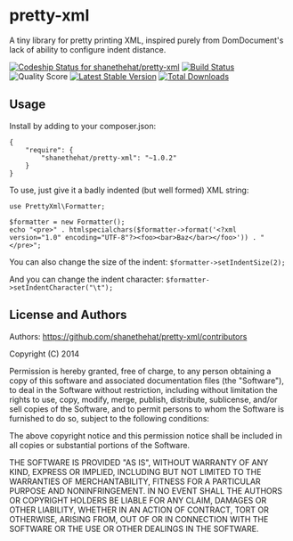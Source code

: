 # pretty-xml

A tiny library for pretty printing XML, inspired purely from DomDocument's lack of ability to configure indent distance.

[![Codeship Status for shanethehat/pretty-xml](https://codeship.com/projects/f39e1f60-287d-0133-aab6-66f03b379c4a/status?branch=master)](https://codeship.com/projects/97705)
[![Build Status](https://scrutinizer-ci.com/g/shanethehat/pretty-xml/badges/build.png?b=master)](https://scrutinizer-ci.com/g/shanethehat/pretty-xml/build-status/master)
![Quality Score](https://scrutinizer-ci.com/g/shanethehat/pretty-xml/badges/quality-score.png?b=master)
[![Latest Stable Version](https://poser.pugx.org/shanethehat/pretty-xml/v/stable)](https://packagist.org/packages/shanethehat/pretty-xml) 
[![Total Downloads](https://poser.pugx.org/shanethehat/pretty-xml/downloads)](https://packagist.org/packages/shanethehat/pretty-xml)

## Usage

Install by adding to your composer.json:

```
{
    "require": {
        "shanethehat/pretty-xml": "~1.0.2"
    }
}
```

To use, just give it a badly indented (but well formed) XML string:

```
use PrettyXml\Formatter;

$formatter = new Formatter();
echo "<pre>" . htmlspecialchars($formatter->format('<?xml version="1.0" encoding="UTF-8"?><foo><bar>Baz</bar></foo>')) . "</pre>";
```

You can also change the size of the indent: ```$formatter->setIndentSize(2);```

And you can change the indent character: ```$formatter->setIndentCharacter("\t");```

## License and Authors

Authors: <https://github.com/shanethehat/pretty-xml/contributors>

Copyright (C) 2014

Permission is hereby granted, free of charge, to any person obtaining a copy of
this software and associated documentation files (the "Software"), to deal in
the Software without restriction, including without limitation the rights to
use, copy, modify, merge, publish, distribute, sublicense, and/or sell copies
of the Software, and to permit persons to whom the Software is furnished to do
so, subject to the following conditions:

The above copyright notice and this permission notice shall be included in all
copies or substantial portions of the Software.

THE SOFTWARE IS PROVIDED "AS IS", WITHOUT WARRANTY OF ANY KIND, EXPRESS OR
IMPLIED, INCLUDING BUT NOT LIMITED TO THE WARRANTIES OF MERCHANTABILITY,
FITNESS FOR A PARTICULAR PURPOSE AND NONINFRINGEMENT. IN NO EVENT SHALL THE
AUTHORS OR COPYRIGHT HOLDERS BE LIABLE FOR ANY CLAIM, DAMAGES OR OTHER
LIABILITY, WHETHER IN AN ACTION OF CONTRACT, TORT OR OTHERWISE, ARISING FROM,
OUT OF OR IN CONNECTION WITH THE SOFTWARE OR THE USE OR OTHER DEALINGS IN THE
SOFTWARE.
